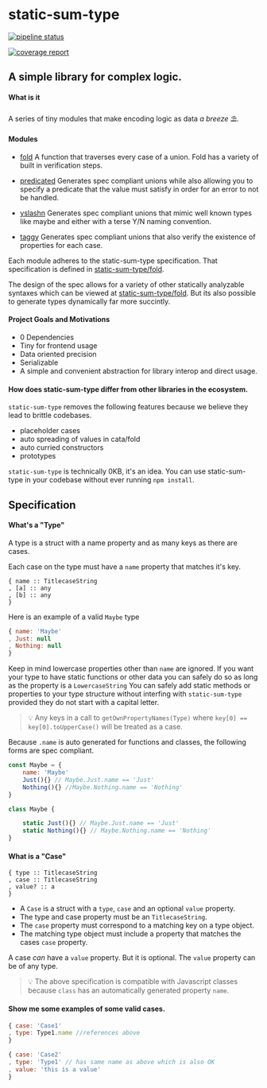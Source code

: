 static-sum-type
===============

[![pipeline status](https://gitlab.com/JAForbes/static-sum-type/badges/master/pipeline.svg)](https://gitlab.com/JAForbes/static-sum-type/commits/master)

[![coverage report](https://gitlab.com/JAForbes/static-sum-type/badges/master/coverage.svg)](https://gitlab.com/JAForbes/static-sum-type/commits/master)

A simple library for complex logic.
-----------------------------------


#### What is it

A series of tiny modules that make encoding logic as data _a breeze_ ⛱️.

#### Modules

- [fold](https://gitlab.com/JAForbes/static-sum-type/tree/master/modules/fold) A function that traverses every case of a union.  Fold has a variety of built in verification steps.

- [predicated](https://gitlab.com/JAForbes/static-sum-type/tree/master/modules/predicated) Generates spec compliant unions while also allowing you to specify a predicate that the value must satisfy in order for an error to not be handled.


- [yslashn](https://gitlab.com/JAForbes/static-sum-type/tree/master/modules/yslashn) Generates spec compliant unions that mimic well known types like maybe and either with a terse Y/N naming convention.

- [taggy](https://gitlab.com/JAForbes/static-sum-type/tree/master/modules/taggy) Generates spec compliant unions that also verify the existence of properties for each case.


Each module adheres to the static-sum-type specification.  That specification is defined in [static-sum-type/fold](https://gitlab.com/JAForbes/static-sum-type/tree/master/fold).


The design of the spec allows for a variety of other statically analyzable syntaxes which can be viewed at [static-sum-type/fold](https://gitlab.com/JAForbes/static-sum-type/tree/master/modules/fold).  But its also possible to generate types dynamically far more succintly.

#### Project Goals and Motivations

- 0 Dependencies
- Tiny for frontend usage
- Data oriented precision
- Serializable
- A simple and convenient abstraction for library interop and direct usage.


#### How does static-sum-type differ from other libraries in the ecosystem.

`static-sum-type` removes the following features because we believe they lead to brittle codebases.

- placeholder cases
- auto spreading of values in cata/fold
- auto curried constructors
- prototypes

`static-sum-type` is technically 0KB, it's an idea.  You can use static-sum-type in your codebase without ever running `npm install`.

Specification
-------------
#### What's a "Type"

A type is a struct with a name property and as many keys as there are cases.

Each case on the type must have a `name` property that matches it's key.

```
{ name :: TitlecaseString
, [a] :: any
, [b] :: any
}
```

Here is an example of a valid `Maybe` type

```js
{ name: 'Maybe' 
, Just: null
, Nothing: null
}
```

Keep in mind lowercase properties other than `name` are ignored.  If you want your type to have static functions or other data you can safely do so as long as the property is a `LowercaseString`
You can safely add static methods or properties to your type structure without interfing with `static-sum-type` provided they do not start with a capital letter.


> 💡  Any keys in a call to `getOwnPropertyNames(Type)` where `key[0] == key[0].toUpperCase()` will be treated as a case.

Because `.name` is auto generated for functions and classes, the following forms are spec compliant.

```js
const Maybe = {
    name: 'Maybe'
    Just(){} // Maybe.Just.name == 'Just'
    Nothing(){} //Maybe.Nothing.name == 'Nothing'
}
```

```js
class Maybe {

    static Just(){} // Maybe.Just.name == 'Just'
    static Nothing(){} // Maybe.Nothing.name == 'Nothing'
}
```

#### What is a "Case"

```
{ type :: TitlecaseString
, case :: TitlecaseString
, value? :: a
}
```

- A `Case` is a struct with a `type`, `case` and an optional `value` property.
- The type and case property must be an `TitlecaseString`.
- The `case` property must correspond to a matching key on a type object.
- The matching type object must include a property that matches the cases `case` property.

A case *can* have a `value` property.  But it is optional.  The `value` property can be of any type.

> 💡  The above specification is compatible with Javascript classes because `class` has an automatically generated property `name`.

#### Show me some examples of some valid cases.

```js
{ case: 'Case1'
, type: Type1.name //references above
}

{ case: 'Case2'
, type: 'Type1' // has same name as above which is also OK
, value: 'this is a value'
}
```